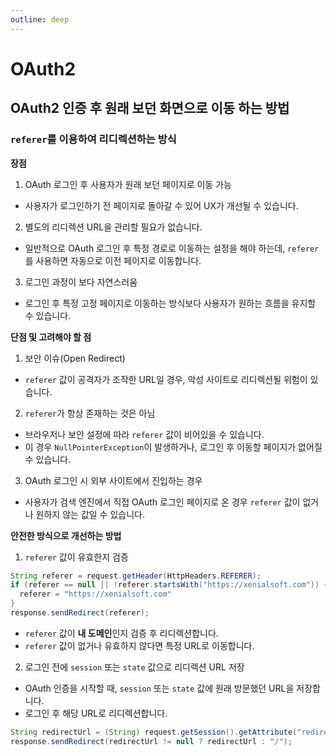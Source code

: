```yaml
---
outline: deep
---
```

# OAuth2

## OAuth2 인증 후 원래 보던 화면으로 이동 하는 방법

### `referer`를 이용하여 리디렉션하는 방식

**장점**

1. OAuth 로그인 후 사용자가 원래 보던 페이지로 이동 가능
  - 사용자가 로그인하기 전 페이지로 돌아갈 수 있어 UX가 개선될 수 있습니다.
2. 별도의 리디렉션 URL을 관리할 필요가 없습니다.
  - 일반적으로 OAuth 로그인 후 특정 경로로 이동하는 설정을 해야 하는데, `referer`를 사용하면 자동으로 이전 페이지로 이동합니다.
3. 로그인 과정이 보다 자연스러움
  - 로그인 후 특정 고정 페이지로 이동하는 방식보다 사용자가 원하는 흐름을 유지할 수 있습니다.

**단점 및 고려해야 할 점**

1. 보안 이슈(Open Redirect)
  - `referer` 값이 공격자가 조작한 URL일 경우, 악성 사이트로 리디렉션될 위험이 있습니다.
2. `referer`가 항상 존재하는 것은 아님
  - 브라우저나 보안 설정에 따라 `referer` 값이 비어있을 수 있습니다.
  - 이 경우 `NullPointerException`이 발생하거나, 로그인 후 이동할 페이지가 없어질 수 있습니다.
3. OAuth 로그인 시 외부 사이트에서 진입하는 경우
  - 사용자가 검색 엔진에서 직접 OAuth 로그인 페이지로 온 경우 `referer` 값이 없거나 원하지 않는 값일 수 있습니다.

**안전한 방식으로 개선하는 방법**

1. `referer` 값이 유효한지 검증
  ```java
  String referer = request.getHeader(HttpHeaders.REFERER);
  if (referer == null || !referer.startsWith("https://xenialsoft.com")) {
    referer = "https://xenialsoft.com"
  }
  response.sendRedirect(referer);
  ```
  - `referer` 값이 **내 도메인**인지 검증 후 리디렉션합니다.
  - `referer` 값이 없거나 유효하지 않다면 특정 URL로 이동합니다.

2. 로그인 전에 `session` 또는 `state` 값으로 리디렉션 URL 저장
  - OAuth 인증을 시작할 때, `session` 또는 `state` 값에 원래 방문했던 URL을 저장합니다.
  - 로그인 후 해당 URL로 리디렉션합니다.
  ```java
  String redirectUrl = (String) request.getSession().getAttribute("redirectUrl");
  response.sendRedirect(redirectUrl != null ? redirectUrl : "/");
  ```
